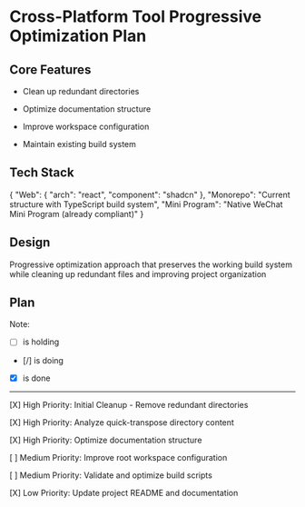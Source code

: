 # Cross-Platform Tool Progressive Optimization Plan

## Core Features

- Clean up redundant directories

- Optimize documentation structure

- Improve workspace configuration

- Maintain existing build system

## Tech Stack

{
  "Web": {
    "arch": "react",
    "component": "shadcn"
  },
  "Monorepo": "Current structure with TypeScript build system",
  "Mini Program": "Native WeChat Mini Program (already compliant)"
}

## Design

Progressive optimization approach that preserves the working build system while cleaning up redundant files and improving project organization

## Plan

Note: 

- [ ] is holding
- [/] is doing
- [X] is done

---

[X] High Priority: Initial Cleanup - Remove redundant directories

[X] High Priority: Analyze quick-transpose directory content

[X] High Priority: Optimize documentation structure

[ ] Medium Priority: Improve root workspace configuration

[ ] Medium Priority: Validate and optimize build scripts

[X] Low Priority: Update project README and documentation
